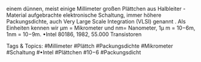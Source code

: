 einem dünnen, meist einige Millimeter großen Plättchen aus Halbleiter -Material aufgebrachte 
elektronische Schaltung, immer höhere Packungsdichte, auch Very Large Scale Integration 
(VLSI) genannt . Als Einheiten kennen wir μm = Mikrometer und nm= Nanometer, 1μ m = 
10−6m, 1nm = 10−9m.
•Intel 80186, 1982, 55.000 Transistoren

   Tags & Topics:
   #Millimeter
   #Plättch
   #Packungsdichte
   #Mikrometer
   #Schaltung
   #•Intel
   #Plättchen
   #10−6
   #Packungsdicht